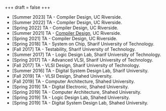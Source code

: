 +++
draft = false
+++
- [Summer 2023] TA - Compiler Design, UC Riverside.
- [Summer 2022] TA - Compiler Design, UC Riverside.
- [Spring 2022] TA - Compiler Design, UC Riverside.
- [Summer 2021] TA - [Compiler Design](https://www.cs.ucr.edu/~mafar001/compiler/index1.html), UC Riverside.
- [Spring 2021] TA - Compiler Design, UC Riverside.
- [Spring 2018] TA - System on Chip, Sharif University of Technology.
- [Fall 2017] TA - Testability, Sharif University of Technology.
- [Summer 2017] TA - Logic Design Lab, Sharif University of Technology. 
- [Spring 2017] TA - Advanced VLSI, Sharif University of Technology.
- [Fall 2017] TA - VLSI Design, Sharif University of Technology.
- [Summer 2016] TA - Digital System Design Lab, Sharif University.
- [Fall 2019] TA - VLSI Design, Shahed University.
- [Fall 2019] TA - Computer Architecture, Shahed University.
- [Spring 2019] TA - Digital Electronic, Shahed University.
- [Spring 2019] TA - Computer Architecture, Shahed University.
- [Spring 2019] TA - Logic Design Lab, Shahed University.
- [Spring 2019] TA - Digital System Design Lab, Shahed University.

